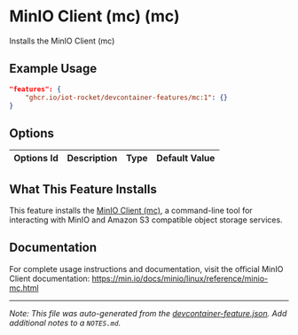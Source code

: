 
# MinIO Client (mc) (mc)

Installs the MinIO Client (mc)

## Example Usage

```json
"features": {
    "ghcr.io/iot-rocket/devcontainer-features/mc:1": {}
}
```

## Options

| Options Id | Description | Type | Default Value |
|-----|-----|-----|-----|


## What This Feature Installs

This feature installs the [MinIO Client (mc)](https://min.io/docs/minio/linux/reference/minio-mc.html), a command-line tool for interacting with MinIO and Amazon S3 compatible object storage services.

## Documentation

For complete usage instructions and documentation, visit the official MinIO Client documentation: https://min.io/docs/minio/linux/reference/minio-mc.html

---

_Note: This file was auto-generated from the [devcontainer-feature.json](https://github.com/iot-rocket/devcontainer-features/blob/main/src/mc/devcontainer-feature.json).  Add additional notes to a `NOTES.md`._
